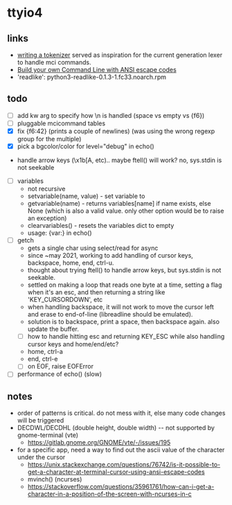 # ttyio4

## links

- [writing a tokenizer](https://docs.python.org/3/library/re.html#writing-a-tokenizer) served as inspiration for the current generation lexer to handle mci commands.
- [Build your own Command Line with ANSI escape codes](https://www.lihaoyi.com/post/BuildyourownCommandLinewithANSIescapecodes.html)
- 'readlike': python3-readlike-0.1.3-1.fc33.noarch.rpm 

## todo

- [ ] add kw arg to specify how \n is handled (space vs empty vs {f6})
- [ ] pluggable mcicommand tables
- [x] fix {f6:42} (prints a couple of newlines) (was using the wrong regexp group for the multiple)
- [x] pick a bgcolor/color for level="debug" in echo()
- handle arrow keys (\x1b[A, etc).. maybe ftell() will work? no, sys.stdin is not seekable
- [ ] variables
  * not recursive
  * setvariable(name, value) - set variable <name> to <value>
  * getvariable(name) - returns variables[name] if name exists, else None (which is also a valid value. only other option would be to raise an exception)
  * clearvariables() - resets the variables dict to empty
  * usage: {var:<name>} in echo()
- [ ] getch
  * gets a single char using select/read for async
  * since ~may 2021, working to add handling of cursor keys, backspace, home, end, ctrl-u.
  * thought about trying ftell() to handle arrow keys, but sys.stdin is not seekable.
  * settled on making a loop that reads one byte at a time, setting a flag when it's an esc, and then returning a string like 'KEY_CURSORDOWN', etc
  * when handling backspace, it will not work to move the cursor left and erase to end-of-line (libreadline should be emulated). 
  * solution is to backspace, print a space, then backspace again. also update the buffer.
  * [ ] how to handle hitting esc and returning KEY_ESC while also handling cursor keys and home/end/etc?
  * home, ctrl-a
  * end, ctrl-e
  * [ ] on EOF, raise EOFError
- [ ] performance of echo() (slow)

## notes

- order of patterns is critical. do not mess with it, else many code changes will be triggered
- DECDWL/DECDHL (double height, double width) -- not supported by gnome-terminal (vte)
  * https://gitlab.gnome.org/GNOME/vte/-/issues/195
- for a specific app, need a way to find out the ascii value of the character under the cursor
  * https://unix.stackexchange.com/questions/76742/is-it-possible-to-get-a-character-at-terminal-cursor-using-ansi-escape-codes
  * mvinch() (ncurses)
  * https://stackoverflow.com/questions/35961761/how-can-i-get-a-character-in-a-position-of-the-screen-with-ncurses-in-c
